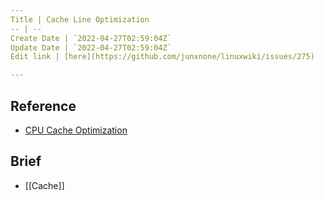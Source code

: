 ```yaml
---
Title | Cache Line Optimization
-- | --
Create Date | `2022-04-27T02:59:04Z`
Update Date | `2022-04-27T02:59:04Z`
Edit link | [here](https://github.com/junxnone/linuxwiki/issues/275)

---
```

## Reference
- [CPU Cache Optimization](https://zzqcn.github.io/perf/cpu_cache.html)


## Brief
- [[Cache]]

